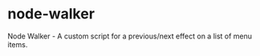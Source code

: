 node-walker
===========

Node Walker - A custom script for a previous/next effect on a list of menu items.
